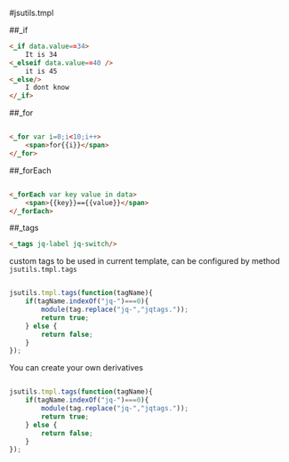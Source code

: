 #jsutils.tmpl

##_if
```html
<_if data.value==34>
    It is 34
<_elseif data.value==40 />
    it is 45
<_else/>
    I dont know
</_if>
```

##_for

```html

<_for var i=0;i<10;i++>
    <span>for{{i}}</span>
</_for>

```

##_forEach

```html

<_forEach var key value in data>
    <span>{{key}}=={{value}}</span>
</_forEach>

```

##_tags

```html
<_tags jq-label jq-switch/>

```
custom tags to be used in current template, can be configured by method `jsutils.tmpl.tags`

```javascript

jsutils.tmpl.tags(function(tagName){
    if(tagName.indexOf("jq-")===0){
        module(tag.replace("jq-","jqtags."));
        return true;
    } else {
        return false;
    }
});

```
You can create your own derivatives
```javascript

jsutils.tmpl.tags(function(tagName){
    if(tagName.indexOf("jq-")===0){
        module(tag.replace("jq-","jqtags."));
        return true;
    } else {
        return false;
    }
});

```
